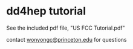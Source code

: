 # dd4hep tutorial
See the included pdf file, "US FCC Tutorial.pdf"

contact wonyongc@princeton.edu for questions